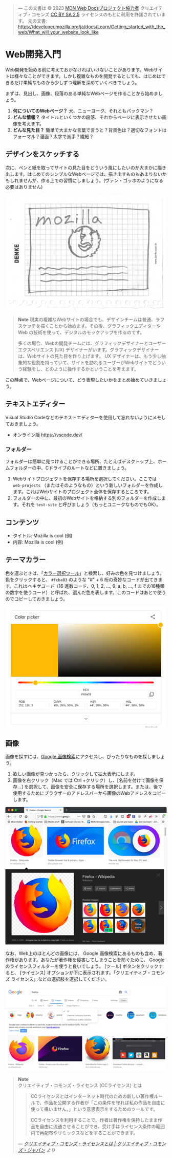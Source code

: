 > ― この文書は © 2023 [MDN Web Docsプロジェクト協力者](https://developer.mozilla.org/ja/docs/MDN/Community/Roles_teams#%E5%8D%94%E5%8A%9B%E8%80%85) クリエイティブ・コモンズ [CC BY SA 2.5](https://github.com/mdn/translated-content/blob/main/LICENSE.md) ライセンスのもとに利用を許諾されています。
> 元の文書: <https://developer.mozilla.org/ja/docs/Learn/Getting_started_with_the_web/What_will_your_website_look_like>

# Web開発入門

Web開発を始める前に考えておかなければいけないことがあります。Webサイトは様々なことができます。しかし複雑なものを開発するとしても、はじめはできるだけ単純なものから少しずつ理解を深めていくべきでしょう。

まずは、見出し、画像、段落のある単純なWebページを作ることから始めましょう。

1. **何についてのWebページ？** 犬、ニューヨーク、それともパックマン？
2. **どんな情報？** タイトルといくつかの段落、それからページに表示させたい画像を考えます。
3. **どんな見た目？** 簡単で大まかな言葉で言うと？背景色は？適切なフォントはフォーマル？漫画？太字で派手？繊細？

## デザインをスケッチする

次に、ペンと紙を取ってサイトの見た目をどういう風にしたいのか大まかに描き出します。はじめてのシンプルなWebページでは、描き出すものもあまりないかもしれませんが、作る上での習慣にしましょう。(ヴァン・ゴッホのようになる必要はありません)

![紙に描いたWebサイトのラフ画とスケッチ](website-drawing-scan.png)

> **Note** 現実の複雑なWebサイトの場合でも、デザインチームは普通、ラフスケッチを描くことから始めます。その後、グラフィックエディターや Web の技術を使って、デジタルのモックアップを作るのです。
>
> 多くの場合、Webの開発チームには、グラフィックデザイナーとユーザーエクスペリエンス (UX) デザイナーがいます。グラフィックデザイナーは、Webサイトの見た目を作り上げます。 UX デザイナーは、もう少し抽象的な役割を持っていて、サイトを訪れるユーザーがWebサイトでどういう経験をし、どのように操作するかということを考えます。

この時点で、Webページについて、どう表現したいかをまとめ始めていきましょう。

## テキストエディター

Visual Studio Codeなどのテキストエディターを使用して忘れないようにメモしておきましょう。

- オンライン版 <https://vscode.dev/>

### フォルダー

フォルダーは簡単に見つけることができる場所、たとえばデスクトップ上、ホームフォルダーの中、Cドライブのルートなどに置きましょう。

1. Webサイトプロジェクトを保存する場所を選択してください。ここでは `web-projects` （またはそのようなもの）という新しいフォルダーを作成します。これはWebサイトのプロジェクト全体を保存するところです。
2. フォルダーの中に、最初のWebサイトを格納する別のフォルダーを作成します。それを `test-site` と呼びましょう（もっとユニークなものでもOK）。

## コンテンツ

- タイトル: Mozilla is cool (例)
- 内容: Mozilla is cool (例)

## テーマカラー

色を選ぶときは、「[カラー選択ツール](https://www.google.com/search?q=%E3%82%AB%E3%83%A9%E3%83%BC%E9%81%B8%E6%8A%9E%E3%83%84%E3%83%BC%E3%83%AB)」と検索し、好みの色を見つけましょう。色をクリックすると、 `#fcba03` のような "#" + 6 桁の奇妙なコードが出てきます。これは*ヘキサコード*（16 進数コード、0, 1, 2, ..., 9, a, b, ..., f までの16種類の数字を使うコード）と呼ばれ、選んだ色を表します。このコードはあとで使うのでコピーしておきましょう。

![](color-picker.png)

## 画像

画像を探すには、[Google 画像検索](https://www.google.com/imghp?gws_rd=ssl)にアクセスし、ぴったりなものを探しましょう。

1. 欲しい画像が見つかったら、クリックして拡大表示にします。
2. 画像を右クリック（Mac では Ctrl +クリック）し、\[名前を付けて画像を保存...] を選択して、画像を安全に保存する場所を選択します。または、後で使用するためにブラウザーのアドレスバーから画像のWebアドレスをコピーします。

![Google 画像検索での検索語句の検索結果](updated-google-images.png)

なお、Web上のほとんどの画像には、 Google 画像検索にあるものも含め、著作権があります。あなたが著作権を侵害してしまうことを防ぐために、 Google のライセンスフィルターを使うと良いでしょう。 \[ツール] ボタンをクリックすると、 \[ライセンス] オプションが下に表示されます。「クリエイティブ・コモンズ ライセンス」などの選択肢を選択してください。

![Google 画像検索でクリエイティブ・コモンズ ライセンスの画像を取得するための検索結果のフィルタリング](updated-google-images-licensing.png)

> **Note**\
> クリエイティブ・コモンズ・ライセンス (CCライセンス) とは
>
> > CCライセンスとはインターネット時代のための新しい著作権ルールで、作品を公開する作者が「この条件を守れば私の作品を自由に使って構いません。」という意思表示をするためのツールです。
> >
> > CCライセンスを利用することで、作者は著作権を保持したまま作品を自由に流通させることができ、受け手はライセンス条件の範囲内で再配布やリミックスなどをすることができます。
>
> _― [クリエイティブ・コモンズ・ライセンスとは | クリエイティブ・コモンズ・ジャパン](https://creativecommons.jp/licenses/) より_
